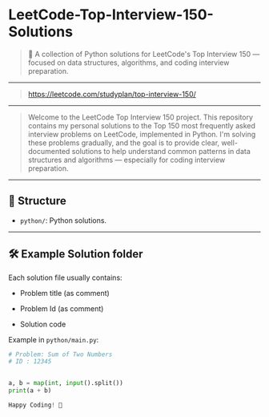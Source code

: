 # LeetCode-Top-Interview-150-Solutions
>💼 A collection of Python solutions for LeetCode's Top Interview 150 — focused on data structures, algorithms, and coding interview preparation.
-------------------------------------------------
>https://leetcode.com/studyplan/top-interview-150/
-------------------------------------------------
>Welcome to the LeetCode Top Interview 150 project.
This repository contains my personal solutions to the Top 150 most frequently asked interview problems on LeetCode, implemented in Python.
I'm solving these problems gradually, and the goal is to provide clear, well-documented solutions to help understand common patterns in data structures and algorithms — especially for coding interview preparation.
------------------------------------------------
## 📌 Structure

- `python/`: Python solutions.
---

## 🛠️ Example Solution folder

Each solution file usually contains:
- Problem title (as comment)
- Problem Id (as comment)

- Solution code

Example in `python/main.py`:

```python
# Problem: Sum of Two Numbers
# ID : 12345


a, b = map(int, input().split())
print(a + b)

Happy Coding! 🚀

